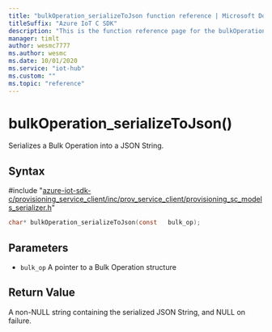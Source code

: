 ```yaml
---                             
title: "bulkOperation_serializeToJson function reference | Microsoft Docs" 
titleSuffix: "Azure IoT C SDK"            
description: "This is the function reference page for the bulkOperation_serializeToJson() function in the Azure IoT C SDK. This SDK is used with Azure IoT Hub and Azure IoT Hub Device Provisioning Service"            
manager: timlt                 
author: wesmc7777              
ms.author: wesmc               
ms.date: 10/01/2020                    
ms.service: "iot-hub"             
ms.custom: ""                
ms.topic: "reference"        
---                            
```


# bulkOperation_serializeToJson()

Serializes a Bulk Operation into a JSON String.

## Syntax

\#include "[azure-iot-sdk-c/provisioning_service_client/inc/prov_service_client/provisioning_sc_models_serializer.h](../provisioning-sc-models-serializer-h.md)"  
```C
char* bulkOperation_serializeToJson(const   bulk_op);
```

## Parameters
* `bulk_op` A pointer to a Bulk Operation structure

## Return Value
A non-NULL string containing the serialized JSON String, and NULL on failure.

